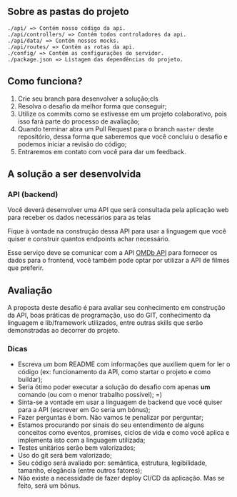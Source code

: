 ## Sobre as pastas do projeto
    ./api/ => Contém nosso código da api.
    ./api/controllers/ => Contém todos controladores da api.
    ./api/data/ => Contém nossos mocks.
    ./api/routes/ => Contém as rotas da api.
    ./config/ => Contém as configurações do servidor.
    ./package.json => Listagem das dependências do projeto.

## Como funciona?

1.  Crie seu branch para desenvolver a solução;cls
2.  Resolva o desafio da melhor forma que conseguir;
3.  Utilize os commits como se estivesse em um projeto colaborativo, pois isso fará parte do processo de avaliação;
4.  Quando terminar abra um Pull Request para o branch `master` deste repositório, dessa forma que saberemos que você concluiu o desafio e podemos iniciar a revisão do código;
5.  Entraremos em contato com você para dar um feedback.

## A solução a ser desenvolvida
  
### API (backend)
Você deverá desenvolver uma API que será consultada pela aplicação web para receber os dados necessários para as telas

Fique à vontade na construção dessa API para usar a linguagem que você quiser e construir quantos endpoints achar necessário.

Esse serviço deve se comunicar com a API [OMDb API](http://www.omdbapi.com/) para fornecer os dados para o frontend, você também pode optar por utilizar a API de filmes que preferir.

## Avaliação
A proposta deste desafio é para avaliar seu conhecimento em construção da API, boas práticas de programação, uso do GIT, conhecimento da linguagem e lib/framework utilizados, entre outras skills que serão demonstradas ao decorrer do projeto.

### Dicas

* Escreva um bom README com informações que auxiliem quem for ler o código (ex: funcionamento da API, como startar o projeto e como buildar);
* Seria ótimo poder executar a solução do desafio com apenas **um** comando (ou com o menor trabalho possível); =)
* Sinta-se a vontade em usar a linguagem de backend que você quiser para a API (escrever em Go seria um bônus);
* Fazer perguntas é bom. Não vamos te penalizar por perguntar;
* Estamos procurando por sinais do seu entendimento de alguns conceitos como eventos, promises, ciclos de vida e como você aplica e implementa isto com a linguagem utilizada;
* Testes unitários serão bem valorizados;
* Uso do git será bem valorizado;
* Seu código será avaliado por: semântica, estrutura, legibilidade, tamanho, elegância (entre outros fatores);
* Não existe a necessidade de fazer deploy CI/CD da aplicação. Mas se feito, será um bônus.
